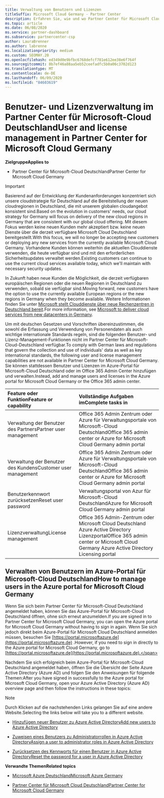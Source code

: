 ```yaml
---
title: Verwaltung von Benutzern und Lizenzen
titleSuffix: Microsoft Cloud Germany - Partner Center
description: Erfahren Sie, wie und wo Partner Center für Microsoft Cloud Deutschland-Partner,-Kunden und-Lizenzen sowie das Zurücksetzen von Kenn Wörtern verwaltet werden.
ms.topic: article
ms.date: 06/08/2020
ms.service: partner-dashboard
ms.subservice: partnercenter-csp
author: LauraBrenner
ms.author: labrenne
ms.localizationpriority: medium
ms.custom: SEOMAY.20
ms.openlocfilehash: ed349d0e9bfbc6768defcf781e612ee38e6f764f
ms.sourcegitcommit: 8b7ef46a88aa5eb52ceefadfc5b0a06c3702d123
ms.translationtype: MT
ms.contentlocale: de-DE
ms.lasthandoff: 06/09/2020
ms.locfileid: "84603619"
---
```

# <a name="user-and-license-management-in-partner-center-for-microsoft-cloud-germany"></a><span data-ttu-id="ac7b4-103">Benutzer- und Lizenzverwaltung im Partner Center für Microsoft-Cloud Deutschland</span><span class="sxs-lookup"><span data-stu-id="ac7b4-103">User and license management in Partner Center for Microsoft Cloud Germany</span></span>

<span data-ttu-id="ac7b4-104">**Zielgruppe**</span><span class="sxs-lookup"><span data-stu-id="ac7b4-104">**Applies to**</span></span>

-  <span data-ttu-id="ac7b4-105">Partner Center für Microsoft-Cloud Deutschland</span><span class="sxs-lookup"><span data-stu-id="ac7b4-105">Partner Center for Microsoft Cloud Germany</span></span>

> [!IMPORTANT]
> <span data-ttu-id="ac7b4-106">Basierend auf der Entwicklung der Kundenanforderungen konzentriert sich unsere cloudstrategie für Deutschland auf die Bereitstellung der neuen cloudregionen in Deutschland, die mit unserem globalen cloudangebot konsistent sind.</span><span class="sxs-lookup"><span data-stu-id="ac7b4-106">Based on the evolution in customers' needs, our cloud strategy for Germany will focus on delivery of the new cloud regions in Germany that are consistent with our global cloud offering.</span></span> <span data-ttu-id="ac7b4-107">Mit diesem Fokus werden keine neuen Kunden mehr akzeptiert bzw. keine neuen Dienste über die derzeit verfügbare Microsoft Cloud Deutschland bereitgestellt.</span><span class="sxs-lookup"><span data-stu-id="ac7b4-107">With this focus, we will no longer be accepting new customers or deploying any new services from the currently available Microsoft Cloud Germany.</span></span> <span data-ttu-id="ac7b4-108">Vorhandene Kunden können weiterhin die aktuellen Clouddienste verwenden, die heute verfügbar sind und mit den erforderlichen Sicherheitsupdates verwaltet werden.</span><span class="sxs-lookup"><span data-stu-id="ac7b4-108">Existing customers can continue to use the current cloud services available today, which we'll maintain with necessary security updates.</span></span>
>  
> <span data-ttu-id="ac7b4-109">In Zukunft haben neue Kunden die Möglichkeit, die derzeit verfügbaren europäischen Regionen oder die neuen Regionen in Deutschland zu verwenden, sobald sie verfügbar sind.</span><span class="sxs-lookup"><span data-stu-id="ac7b4-109">Moving forward, new customers have the option to use the currently available European regions or the new regions in Germany when they become available.</span></span> <span data-ttu-id="ac7b4-110">Weitere Informationen finden Sie unter [Microsoft stellt Clouddienste über neue Rechenzentren in Deutschland bereit](https://news.microsoft.com/europe/2018/08/31/microsoft-to-deliver-cloud-services-from-new-datacentres-in-germany-in-2019-to-meet-evolving-customer-needs/).</span><span class="sxs-lookup"><span data-stu-id="ac7b4-110">For more information, see [Microsoft to deliver cloud services from new datacenters in Germany](https://news.microsoft.com/europe/2018/08/31/microsoft-to-deliver-cloud-services-from-new-datacentres-in-germany-in-2019-to-meet-evolving-customer-needs/).</span></span>

<span data-ttu-id="ac7b4-111">Um mit deutschen Gesetzen und Vorschriften übereinzustimmen, die sowohl die Erfassung und Verwendung von Personendaten als auch wichtige internationale Standards regeln, sind die folgenden Benutzer- und Lizenz-Management-Funktionen nicht im Partner Center für Microsoft-Cloud-Deutschland verfügbar.</span><span class="sxs-lookup"><span data-stu-id="ac7b4-111">To comply with German laws and regulations that govern the collection and use of individuals' data as well as key international standards, the following user and license management capabilities are not available in Partner Center for Microsoft Cloud Germany.</span></span> <span data-ttu-id="ac7b4-112">Sie können stattdessen Benutzer und Lizenzen im Azure-Portal für Microsoft-Cloud Deutschland oder im Office 365 Admin Center hinzufügen und verwalten.</span><span class="sxs-lookup"><span data-stu-id="ac7b4-112">Instead, add and manage users and licenses in the Azure portal for Microsoft Cloud Germany or the Office 365 admin center.</span></span>

<span data-ttu-id="ac7b4-113">Feature oder Funktion</span><span class="sxs-lookup"><span data-stu-id="ac7b4-113">Feature or capability</span></span> | <span data-ttu-id="ac7b4-114">Vollständige Aufgaben im</span><span class="sxs-lookup"><span data-stu-id="ac7b4-114">Complete tasks in</span></span>
:--- | :---
<span data-ttu-id="ac7b4-115">Verwaltung der Benutzer des Partners</span><span class="sxs-lookup"><span data-stu-id="ac7b4-115">Partner user management</span></span> | <span data-ttu-id="ac7b4-116">Office 365 Admin Zentrum oder Azure für Verwaltungsportale von Microsoft-Cloud Deutschland</span><span class="sxs-lookup"><span data-stu-id="ac7b4-116">Office 365 admin center or Azure for Microsoft Cloud Germany admin portal</span></span>
<span data-ttu-id="ac7b4-117">Verwaltung der Benutzer des Kundens</span><span class="sxs-lookup"><span data-stu-id="ac7b4-117">Customer user management</span></span> | <span data-ttu-id="ac7b4-118">Office 365 Admin Zentrum oder Azure für Verwaltungsportale von Microsoft-Cloud Deutschland</span><span class="sxs-lookup"><span data-stu-id="ac7b4-118">Office 365 admin center or Azure for Microsoft Cloud Germany admin portal</span></span>
<span data-ttu-id="ac7b4-119">Benutzerkennwort zurücksetzen</span><span class="sxs-lookup"><span data-stu-id="ac7b4-119">Reset user password</span></span> | <span data-ttu-id="ac7b4-120">Verwaltungsportal von Azur für Microsoft-Cloud Deutschland</span><span class="sxs-lookup"><span data-stu-id="ac7b4-120">Azure for Microsoft Cloud Germany admin portal</span></span>
<span data-ttu-id="ac7b4-121">Lizenzverwaltung</span><span class="sxs-lookup"><span data-stu-id="ac7b4-121">License management</span></span> | <span data-ttu-id="ac7b4-122">Office 365 Admin-Zentrum oder Microsoft Cloud Deutschland Azure Active Directory Lizenzportal</span><span class="sxs-lookup"><span data-stu-id="ac7b4-122">Office 365 admin center or Microsoft Cloud Germany Azure Active Directory Licensing portal</span></span>

## <a name="how-to-manage-users-in-the-azure-portal-for-microsoft-cloud-germany"></a><span data-ttu-id="ac7b4-123">Verwalten von Benutzern im Azure-Portal für Microsoft-Cloud Deutschland</span><span class="sxs-lookup"><span data-stu-id="ac7b4-123">How to manage users in the Azure portal for Microsoft Cloud Germany</span></span> 

<span data-ttu-id="ac7b4-124">Wenn Sie sich beim Partner Center für Microsoft-Cloud Deutschland angemeldet haben, können Sie das Azure-Portal für Microsoft-Cloud Deutschland öffnen, ohne sich erneut anzumelden.</span><span class="sxs-lookup"><span data-stu-id="ac7b4-124">If you are signed in to Partner Center for Microsoft Cloud Germany, you can open the Azure portal for Microsoft Cloud Germany without having to sign in again.</span></span> <span data-ttu-id="ac7b4-125">Wenn Sie sich jedoch direkt beim Azure-Portal für Microsoft Cloud Deutschland anmelden müssen, besuchen Sie [https://portal.microsoftazure.de](https://portal.microsoftazure.de) .</span><span class="sxs-lookup"><span data-stu-id="ac7b4-125">However, if you need to sign in directly to the Azure portal for Microsoft Cloud Germany, go to [https://portal.microsoftazure.de](https://portal.microsoftazure.de).</span></span> 

<span data-ttu-id="ac7b4-126">Nachdem Sie sich erfolgreich beim Azure-Portal für Microsoft-Cloud Deutschland angemeldet haben, öffnen Sie die Übersicht der Seite Azure Active Directory (Azure AD) und folgen Sie den Anweisungen für folgende Themen:</span><span class="sxs-lookup"><span data-stu-id="ac7b4-126">After you have signed in successfully to the Azure portal for Microsoft Cloud Germany, open your Azure Active Directory (Azure AD) overview page and then follow the instructions in these topics:</span></span>

> [!NOTE]  
> <span data-ttu-id="ac7b4-127">Durch Klicken auf die nachstehenden Links gelangen Sie auf eine andere Website.</span><span class="sxs-lookup"><span data-stu-id="ac7b4-127">Selecting the links below will take you to a different website.</span></span> 

-  [<span data-ttu-id="ac7b4-128">Hinzufügen neuer Benutzer zu Azure Active Directory</span><span class="sxs-lookup"><span data-stu-id="ac7b4-128">Add new users to Azure Active Directory</span></span>](https://docs.microsoft.com/azure/active-directory/active-directory-users-create-azure-portal)

-  [<span data-ttu-id="ac7b4-129">Zuweisen eines Benutzers zu Administratorrollen in Azure Active Directory</span><span class="sxs-lookup"><span data-stu-id="ac7b4-129">Assign a user to administrator roles in Azure Active Directory</span></span>](https://docs.microsoft.com/azure/active-directory/active-directory-users-assign-role-azure-portal)

-  [<span data-ttu-id="ac7b4-130">Zurücksetzen des Kennworts für einen Benutzer in Azure Active Directory</span><span class="sxs-lookup"><span data-stu-id="ac7b4-130">Reset the password for a user in Azure Active Directory</span></span>](https://docs.microsoft.com/azure/active-directory/active-directory-users-reset-password-azure-portal)

<span data-ttu-id="ac7b4-131">**Verwandte Themen**</span><span class="sxs-lookup"><span data-stu-id="ac7b4-131">**Related topics**</span></span>

-  [<span data-ttu-id="ac7b4-132">Microsoft Azure Deutschland</span><span class="sxs-lookup"><span data-stu-id="ac7b4-132">Microsoft Azure Germany</span></span>](https://azure.microsoft.com/global-infrastructure/germany/)

-  [<span data-ttu-id="ac7b4-133">Partner Center für Microsoft Cloud Deutschland</span><span class="sxs-lookup"><span data-stu-id="ac7b4-133">Partner Center for Microsoft Cloud Germany</span></span>](partner-center-for-microsoft-cloud-germany.md)


